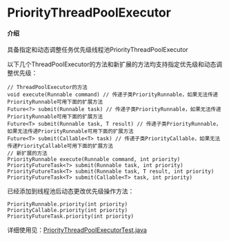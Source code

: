 # PriorityThreadPoolExecutor

#### 介绍
具备指定和动态调整任务优先级线程池PriorityThreadPoolExecutor

以下几个ThreadPoolExecutor的方法和新扩展的方法均支持指定优先级和动态调整优先级：
```
// ThreadPoolExecutor的方法
void execute(Runnable command) // 传递子类PriorityRunnable，如果无法传递PriorityRunnable可用下面的扩展方法
Future<?> submit(Runnable task) // 传递子类PriorityRunnable，如果无法传递PriorityRunnable可用下面的扩展方法
Future<T> submit(Runnable task, T result) // 传递子类PriorityRunnable，如果无法传递PriorityRunnable可用下面的扩展方法
Future<T> submit(Callable<T> task) // 传递子类PriorityCallable，如果无法传递PriorityCallable可用下面的扩展方法
// 新扩展的方法
PriorityRunnable execute(Runnable command, int priority)
PriorityFutureTask<?> submit(Runnable task, int priority)
PriorityFutureTask<T> submit(Runnable task, T result, int priority)
PriorityFutureTask<T> submit(Callable<T> task, int priority)
```

已经添加到线程池后动态更改优先级操作方法：
```
PriorityRunnable.priority(int priority)
PriorityCallable.priority(int priority)
PriorityFutureTask.priority(int priority)
```

详细使用见：[PriorityThreadPoolExecutorTest.java](https://gitee.com/wlfcolin/PriorityThreadPoolExecutor/blob/master/priority-thread-pool-executor/src/test/java/me/andy5/util/concurrent/test/PriorityThreadPoolExecutorTest.java)